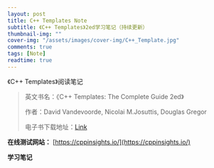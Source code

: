 ```yaml
---
layout: post
title: C++ Templates Note
subtitle: 《C++ Templates》2ed学习笔记（持续更新）
thumbnail-img: ""
cover-img: "/assets/images/cover-img/C++_Template.jpg"
comments: true
tags: [Note]
readtime: true
---
```


《C++ Templates》阅读笔记

>英文书名：《C++ Templates: The Complete Guide 2ed》
>
>作者：David Vandevoorde, Nicolai M.Josuttis, Douglas Gregor
>
>电子书下载地址：[Link]()

**在线测试网站：** [https://cppinsights.io/](https://cppinsights.io/)

**学习笔记**

